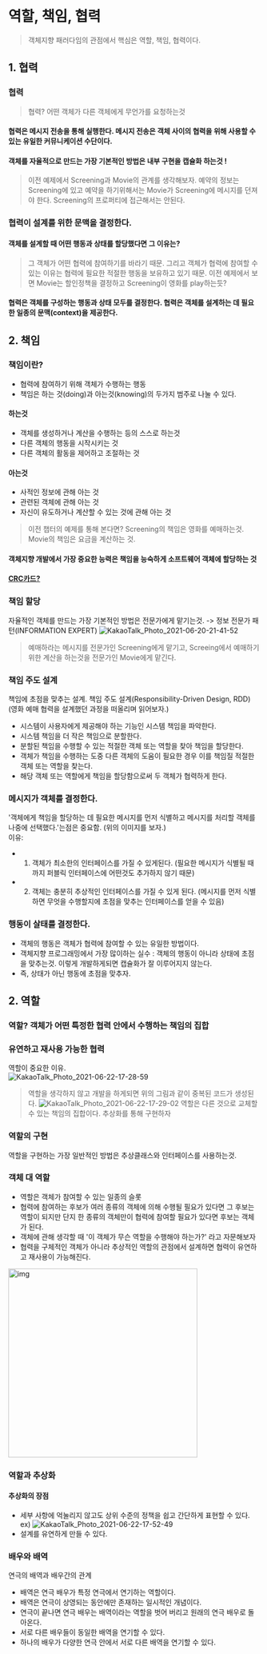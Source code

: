 # 역할, 책임, 협력
> 객체지향 패러다임의 관점에서 핵심은 역할, 책임, 협력이다.

## 1. 협력

### 협력
> 협력? 어떤 객체가 다른 객체에게 무언가를 요청하는것
#### 협력은 메시지 전송을 통해 실행한다. 메시지 전송은 객체 사이의 협력을 위해 사용할 수 있는 유일한 커뮤니케이션 수단이다. 
#### 객체를 자율적으로 만드는 가장 기본적인 방법은 내부 구현을 캡슐화 하는것 ! 
 > 이전 예제에서 Screening과 Movie의 관계를 생각해보자. 예약의 정보는 Screening에 있고 예약을 하기위해서는 Movie가 Screening에 메시지를 던져야 한다. Screening의 프로퍼티에 접근해서는 안된다.
 
 ### 협력이 설계를 위한 문맥을 결정한다.
 #### 객체를 설계할 때 어떤 행동과 상태를 할당했다면 그 이유는?
 > 그 객체가 어떤 협력에 참여하기를 바라기 때문. 그리고 객체가 협력에 참여할 수 있는 이유는 협력에 필요한 적절한 행동을 보유하고 있기 때문.
 > 이전 예제에서 보면 Movie는 할인정책을 결정하고 Screening이 영화를 play하는듯?
 #### 협력은 객체를 구성하는 행동과 상태 모두를 결정한다. 협력은 객체를 설계하는 데 필요한 일종의 문맥(context)을 제공한다.
 
 ## 2. 책임
 
 ### 책임이란?
 - 협력에 참여하기 위해 객체가 수행하는 행동
 - 책임은 하는 것(doing)과 아는것(knowing)의 두가지 범주로 나눌 수 있다.
 #### 하는것 
  - 객체를 생성하거나 계산을 수행하는 등의 스스로 하는것
  - 다른 객체의 행동을 시작시키는 것
  - 다른 객체의 활동을 제어하고 조절하는 것
#### 아는것
 - 사적인 정보에 관해 아는 것
 - 관련된 객체에 관해 아는 것
 - 자신이 유도하거나 계산할 수 있는 것에 관해 아는 것
 > 이전 챕터의 예제를 통해 본다면? Screening의 책임은 영화를 예매하는것. Movie의 책임은 요금을 계산하는 것.
 #### 객체지향 개발에서 가장 중요한 능력은 책임을 능숙하게 소프트웨어 객체에 할당하는 것
 #### [CRC카드?](https://ko.wikipedia.org/wiki/CRC_%EC%B9%B4%EB%93%9C)
 
 ### 책임 할당
 자율적인 객체를 만드는 가장 기본적인 방법은 전문가에게 맡기는것. -> 정보 전문가 패턴(INFORMATION EXPERT)
 ![KakaoTalk_Photo_2021-06-20-21-41-52](https://user-images.githubusercontent.com/60125719/122674469-57d7c400-d210-11eb-8900-fdc1bada1ef0.jpeg)
 > 예매하라는 메시지를 전문가인 Screening에게 맡기고, Screeing에서 예매하기 위한 계산을 하는것을 전문가인 Movie에게 맡긴다.
 
 ### 책임 주도 설계
 책임에 초점을 맞추는 설계. 책임 주도 설계(Responsibility-Driven Design, RDD) (영화 예매 협력을 설계했던 과정을 떠올리며 읽어보자.)
  - 시스템이 사용자에게 제공해야 하는 기능인 시스템 책임을 파악한다.
  - 시스템 책임을 더 작은 책임으로 분할한다.
  - 분할된 책임을 수행할 수 있는 적절한 객체 또는 역할을 찾아 책임을 할당한다.
  - 객체가 책임을 수행하는 도중 다른 객체의 도움이 필요한 경우 이를 책임질 적절한 객체 또는 역할을 찾는다.
  - 해당 객체 또는 역할에게 책임을 할당함으로써 두 객체가 협력하게 한다.
  
### 메시지가 객체를 결정한다.
'객체에게 책임을 할당하는 데 필요한 메시지를 먼저 식별하고 메시지를 처리할 객체를 나중에 선택했다.'는점은 중요함. (위의 이미지를 보자.)  
이유: 
 - 1. 객체가 최소한의 인터페이스를 가질 수 있게된다. (필요한 메시지가 식별될 때까지 퍼블릭 인터페이스에 어떤것도 추가하지 않기 때문)
 - 2. 객체는 충분히 추상적인 인터페이스를 가질 수 있게 된다. (메시지를 먼저 식별하면 무엇을 수행할지에 초점을 맞추는 인터페이스를 얻을 수 있음)
 
### 행동이 살태를 결정한다.
 - 객체의 행동은 객체가 협력에 참여할 수 있는 유일한 방법이다.
 - 객체지향 프로그래밍에서 가장 많이하는 실수 : 객체의 행동이 아니라 상태에 초점을 맞추는것. 이렇게 개발하게되면 캡슐화가 잘 이루어지지 않는다. 
 - 즉, 상태가 아닌 행동에 초점을 맞추자.
 

## 2. 역할
### 역할? 객체가 어떤 특정한 협력 안에서 수행하는 책임의 집합

### 유연하고 재사용 가능한 협력
역할이 중요한 이유.  
![KakaoTalk_Photo_2021-06-22-17-28-59](https://user-images.githubusercontent.com/60125719/122891300-61336e80-d37f-11eb-918b-8ed9afc4e0ad.jpeg)
> 역할을 생각하지 않고 개발을 하게되면 위의 그림과 같이 중복된 코드가 생성된다.
![KakaoTalk_Photo_2021-06-22-17-29-02](https://user-images.githubusercontent.com/60125719/122891542-8f18b300-d37f-11eb-8837-9a50c02c8c91.jpeg)
> 역할은 다른 것으로 교체할 수 있는 책임의 집합이다.
> 추상화를 통해 구현하자

### 역할의 구현
역할을 구현하는 가장 일반적인 방법은 추상클래스와 인터페이스를 사용하는것.

### 객체 대 역할
 - 역할은 객체가 참여할 수 있는 일종의 슬롯
 - 협력에 참여하는 후보가 여러 종류의 객체에 의해 수행될 필요가 있다면 그 후보는 역할이 되지만 단지 한 종류의 객체만이 협력에 참여할 필요가 있다면 후보는 객체가 된다.
 - 객체에 관해 생각할 때 '이 객체가 무슨 역할을 수행해야 하는가?' 라고 자문해보자
 - 협력을 구체적인 객체가 아니라 추상적인 역할의 관점에서 설계하면 협력이 유연하고 재사용이 가능해진다.
 <img width="378" alt="img" src="https://user-images.githubusercontent.com/60125719/122893097-f71bc900-d380-11eb-8586-4cf787dc403f.png">

### 역할과 추상화
#### 추상화의 장점
 - 세부 사항에 억눌리지 않고도 상위 수준의 정책을 쉽고 간단하게 표현할 수 있다.
 ex) 
 ![KakaoTalk_Photo_2021-06-22-17-52-49](https://user-images.githubusercontent.com/60125719/122895014-b02ed300-d382-11eb-9b5f-6af96805f2c1.jpeg)
 - 설계를 유연하게 만들 수 있다.
 
 ### 배우와 배역
 연극의 배역과 배우간의 관계
  - 배역은 연극 배우가 특정 연극에서 연기하는 역할이다.
  - 배역은 연극이 상영되는 동안에만 존재하는 일시적인 개념이다.
  - 연극이 끝나면 연극 배우는 배역이라는 역할을 벗어 버리고 원래의 연극 배우로 돌아온다.
  - 서로 다른 배우들이 동일한 배역을 연기할 수 있다.
  - 하나의 배우가 다양한 연극 안에서 서로 다른 배역을 연기할 수 있다.
  
  



 
 
 
 
 
 


